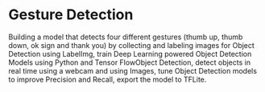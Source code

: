 # Gesture Detection

Building a model that detects four different gestures (thumb up, thumb down, ok sign and thank you) by collecting and labeling images for Object Detection using LabelImg, train Deep Learning powered Object Detection Models using Python and Tensor FlowObject Detection, detect objects in real time using a webcam and using Images, tune Object Detection models to improve Precision and Recall, export the model to TFLite.
